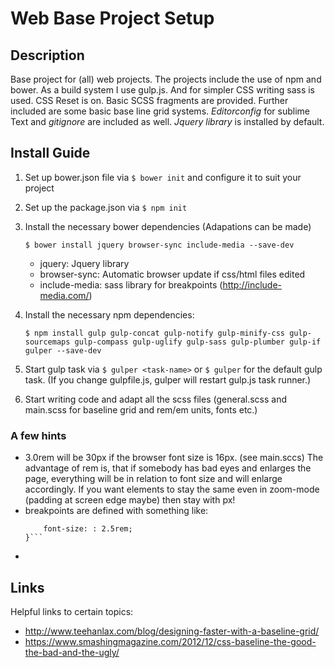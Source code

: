 # Web Base Project Setup

## Description
Base project for (all) web projects. The projects include the use of npm and bower. As a build system I use gulp.js. And for simpler CSS writing sass is used. CSS Reset is on. Basic SCSS fragments are provided. Further included are some basic base line grid systems. *Editorconfig* for sublime Text and *gitignore* are included as well. *Jquery library* is installed by default.

## Install Guide

1. Set up bower.json file via `$ bower init` and configure it to suit your project
2. Set up the package.json via `$ npm init`
3. Install the necessary bower dependencies (Adapations can be made)

    ```$ bower install jquery browser-sync include-media --save-dev```

    - jquery: Jquery library
    - browser-sync: Automatic browser update if css/html files edited
    - include-media: sass library for breakpoints (http://include-media.com/)

4. Install the necessary npm dependencies:

    ```$ npm install gulp gulp-concat gulp-notify gulp-minify-css gulp-sourcemaps gulp-compass gulp-uglify gulp-sass gulp-plumber gulp-if gulper --save-dev```
5. Start gulp task via `$ gulper <task-name>` or `$ gulper` for the default gulp task.
    (If you change gulpfile.js, gulper will restart gulp.js task runner.)
6. Start writing code and adapt all the scss files (general.scss and main.scss for baseline grid and rem/em units, fonts etc.)

### A few hints
- 3.0rem will be 30px if the browser font size is 16px. (see main.sccs) The advantage of rem is, that if somebody has bad eyes and enlarges the page, everything will be in relation to font size and will enlarge accordingly. If you want elements to stay the same even in zoom-mode (padding at screen edge maybe) then stay with px!
- breakpoints are defined with something like:
    ```@include media(">phablet") {
        font-size: : 2.5rem;
    }```
-





## Links
Helpful links to certain topics:
- http://www.teehanlax.com/blog/designing-faster-with-a-baseline-grid/
- https://www.smashingmagazine.com/2012/12/css-baseline-the-good-the-bad-and-the-ugly/